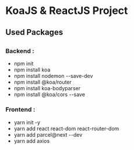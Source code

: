 # KoaJS & ReactJS Project

<h2>Used Packages<h2>

  <h3>Backend :</h3>
  
  - npm init
  - npm install koa
  - npm install nodemon --save-dev
  - npm install @koa/router
  - npm install koa-bodyparser
  - npm install @koa/cors --save

<h3>Frontend :</h3>
  
  - yarn init -y
  - yarn add react react-dom react-router-dom
  - yarn add parcel@next --dev
  - yarn add axios
